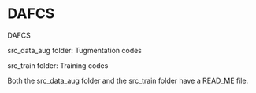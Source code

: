 # DAFCS
DAFCS

src_data_aug folder: Tugmentation codes

src_train folder: Training codes

Both the src_data_aug folder and the src_train folder have a READ_ME file.
